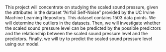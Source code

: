 This project will concentrate on studying the scaled sound pressure, given the attributes in the dataset “Airfoil Self-Noise” provided by the UC Irvine Machine Learning Repository. This
dataset contains 1503 data points. We will determine the outliers in the datasets. Then, we will investigate whether the scaled sound pressure level can be predicted by the possible predictors
and the relationship between the scaled sound pressure level and the predictors. Finally, we will try to predict the scaled sound pressure level using our model.
